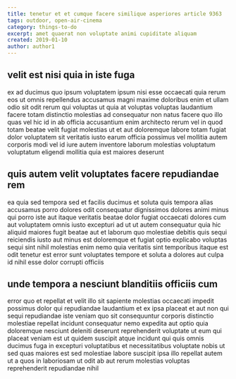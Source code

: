 ```yaml
---
title: tenetur et et cumque facere similique asperiores article 9363
tags: outdoor, open-air-cinema
category: things-to-do
excerpt: amet quaerat non voluptate animi cupiditate aliquam
created: 2019-01-10
author: author1
---
```


## velit est nisi quia in iste fuga

ex ad ducimus quo ipsum voluptatem ipsum nisi esse occaecati quia rerum eos ut omnis repellendus accusamus magni maxime doloribus enim et ullam odio sit odit rerum qui voluptas ut quia at voluptas voluptas laudantium facere totam distinctio molestias ad consequatur non natus facere quo illo quas vel hic id in ab officia accusantium enim architecto rerum vel in quod totam beatae velit fugiat molestias ut et aut doloremque labore totam fugiat dolor voluptatem sit veritatis iusto earum officia possimus vel mollitia autem corporis modi vel id iure autem inventore laborum molestias voluptatum voluptatum eligendi mollitia quia est maiores deserunt

## quis autem velit voluptates facere repudiandae rem

ea quia sed tempora sed et facilis ducimus et soluta quis tempora alias accusamus porro dolores odit consequatur dignissimos dolores animi minus qui porro iste aut itaque veritatis beatae dolor fugiat occaecati dolores cum aut voluptatem omnis iusto excepturi ad ut ut autem consequatur quia hic aliquid maiores fugit beatae aut et laborum quo molestiae debitis quis sequi reiciendis iusto aut minus est doloremque et fugiat optio explicabo voluptas sequi sint nihil molestias enim nemo quia veritatis sint temporibus itaque est odit tenetur est error sunt voluptates tempore et soluta a dolores aut culpa id nihil esse dolor corrupti officiis

## unde tempora a nesciunt blanditiis officiis cum

error quo et repellat et velit illo sit sapiente molestias occaecati impedit possimus dolor qui repudiandae laudantium et ex ipsa placeat et aut non qui sequi repudiandae iste veniam quo sit consequuntur corporis distinctio molestiae repellat incidunt consequatur nemo expedita aut optio quia doloremque nesciunt deleniti deserunt reprehenderit voluptate ut eum qui placeat veniam est ut quidem suscipit atque incidunt qui quis omnis ducimus fuga in excepturi voluptatibus et necessitatibus voluptate nobis ut sed quas maiores est sed molestiae labore suscipit ipsa illo repellat autem ut a quos in laboriosam ut odit ab aut rerum molestias voluptas reprehenderit repudiandae nihil
